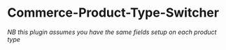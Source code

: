 # Commerce-Product-Type-Switcher

*NB this plugin assumes you have the same fields setup on each product type*
